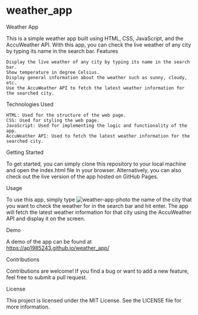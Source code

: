 # weather_app
Weather App

This is a simple weather app built using HTML, CSS, JavaScript, and the AccuWeather API. With this app, you can check the live weather of any city by typing its name in the search bar.
Features

    Display the live weather of any city by typing its name in the search bar.
    Show temperature in degree Celsius.
    Display general information about the weather such as sunny, cloudy, etc.
    Use the AccuWeather API to fetch the latest weather information for the searched city.

Technologies Used

    HTML: Used for the structure of the web page.
    CSS: Used for styling the web page.
    JavaScript: Used for implementing the logic and functionality of the app.
    AccuWeather API: Used to fetch the latest weather information for the searched city.

Getting Started

To get started, you can simply clone this repository to your local machine and open the index.html file in your browser. Alternatively, you can also check out the live version of the app hosted on GitHub Pages.

Usage

To use this app, simply type ![weather-app-photo](https://user-images.githubusercontent.com/40575848/227305055-3789f273-3e8f-40c1-917e-8cdebc94ca7f.png)
the name of the city that you want to check the weather for in the search bar and hit enter. The app will fetch the latest weather information for that city using the AccuWeather API and display it on the screen.

Demo

A demo of the app can be found at https://ap1985243.github.io/weather_app/

Contributions

Contributions are welcome! If you find a bug or want to add a new feature, feel free to submit a pull request.

License

This project is licensed under the MIT License. See the LICENSE file for more information.
